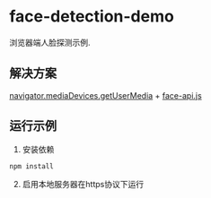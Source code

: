 # face-detection-demo

浏览器端人脸探测示例.

## 解决方案

[navigator.mediaDevices.getUserMedia](https://developer.mozilla.org/en-US/docs/Web/API/MediaDevices/getUserMedia) + [face-api.js](https://github.com/justadudewhohacks/face-api.js)

## 运行示例

1. 安装依赖
```bash
npm install
```

2. 启用本地服务器在https协议下运行